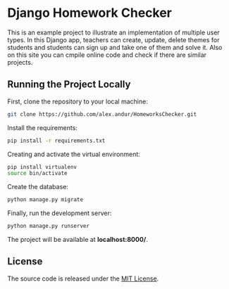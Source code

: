 # Django Homework Checker 

This is an example project to illustrate an implementation of multiple user types. In this Django app, teachers can create, update, delete themes for students and students can sign up and take one of them and solve it. Also on this site you can cmpile online code and check if there are similar projects.


## Running the Project Locally

First, clone the repository to your local machine:

```bash
git clone https://github.com/alex.andur/HomeworksChecker.git
```

Install the requirements:

```bash
pip install -r requirements.txt
```

Creating and activate the virtual environment:

```bash
pip install virtualenv
source bin/activate
```

Create the database:

```bash
python manage.py migrate
```

Finally, run the development server:

```bash
python manage.py runserver
```

The project will be available at **localhost:8000/**.


## License

The source code is released under the [MIT License](https://github.com/alexandur/django-multiple-user-types-example/blob/master/LICENSE).
